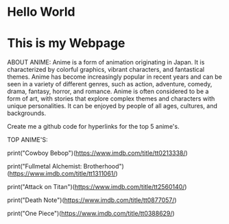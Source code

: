 # Hello World
# This is my Webpage

ABOUT ANIME:
Anime is a form of animation originating in Japan. It is characterized by colorful graphics, vibrant characters, and fantastical themes. Anime has become increasingly popular in recent years and can be seen in a variety of different genres, such as action, adventure, comedy, drama, fantasy, horror, and romance. Anime is often considered to be a form of art, with stories that explore complex themes and characters with unique personalities. It can be enjoyed by people of all ages, cultures, and backgrounds.

  Create me a github code for hyperlinks for the top 5 anime's.
  
  TOP ANIME'S:
  
  print("Cowboy Bebop")(https://www.imdb.com/title/tt0213338/)
  
  print("Fullmetal Alchemist: Brotherhood")(https://www.imdb.com/title/tt1311061/)
  
  print("Attack on Titan")(https://www.imdb.com/title/tt2560140/)
  
  print("Death Note")(https://www.imdb.com/title/tt0877057/)
  
  print("One Piece")(https://www.imdb.com/title/tt0388629/)
